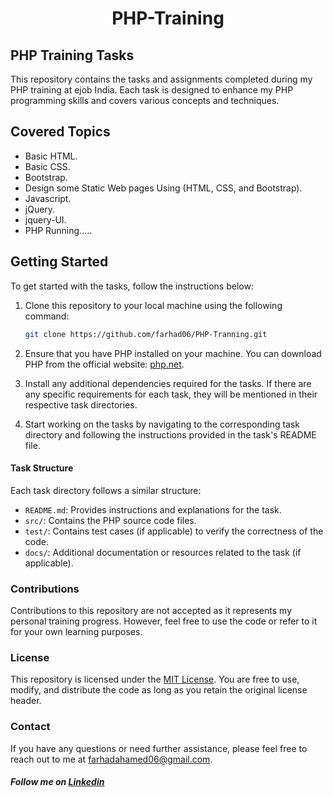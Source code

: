 <center><h1>PHP-Training</h1></center>

## PHP Training Tasks

This repository contains the tasks and assignments completed during my PHP training at ejob India. Each task is designed to enhance my PHP programming skills and covers various concepts and techniques.

## Covered Topics
- Basic HTML.
- Basic CSS.
- Bootstrap.
- Design some Static Web pages Using (HTML, CSS, and Bootstrap).
- Javascript.
- jQuery.
- jquery-UI.
- PHP Running.....


## Getting Started

To get started with the tasks, follow the instructions below:

1. Clone this repository to your local machine using the following command:

   ```bash
   git clone https://github.com/farhad06/PHP-Tranning.git
   ```

2. Ensure that you have PHP installed on your machine. You can download PHP from the official website: [php.net](https://www.php.net/downloads.php).

3. Install any additional dependencies required for the tasks. If there are any specific requirements for each task, they will be mentioned in their respective task directories.

4. Start working on the tasks by navigating to the corresponding task directory and following the instructions provided in the task's README file.

#### Task Structure

Each task directory follows a similar structure:

- `README.md`: Provides instructions and explanations for the task.
- `src/`: Contains the PHP source code files.
- `test/`: Contains test cases (if applicable) to verify the correctness of the code.
- `docs/`: Additional documentation or resources related to the task (if applicable).

### Contributions

Contributions to this repository are not accepted as it represents my personal training progress. However, feel free to use the code or refer to it for your own learning purposes.

### License

This repository is licensed under the [MIT License](LICENSE). You are free to use, modify, and distribute the code as long as you retain the original license header.

### Contact

If you have any questions or need further assistance, please feel free to reach out to me at [farhadahamed06@gmail.com](mailto:farhadahamed06@gmail.com). 

##### Follow me on <a href="https://www.linkedin.com/in/farhadahamed/">Linkedin</a>

